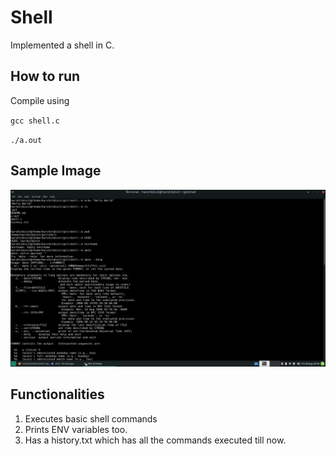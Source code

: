 # Shell

Implemented a shell in C.
## How to run
Compile using

<code>gcc shell.c</code>

<code>./a.out</code>
<br>

## Sample Image

![sample image](./assets/sample.png)

## Functionalities

1. Executes basic shell commands
2. Prints ENV variables too.
3. Has a history.txt which has all the commands executed till now.